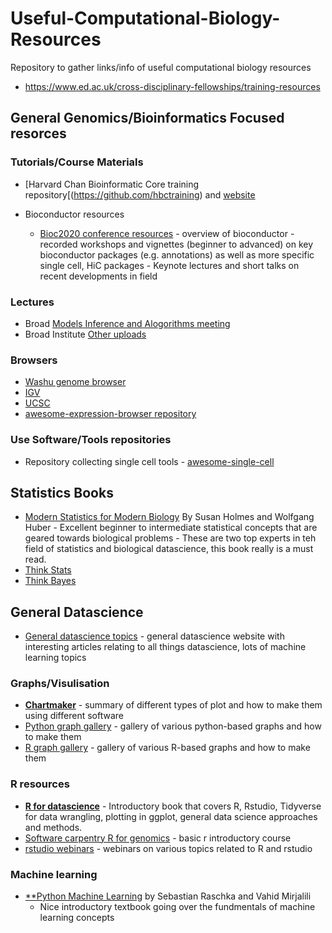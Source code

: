 



# Useful-Computational-Biology-Resources
Repository to gather links/info of useful computational biology resources


- https://www.ed.ac.uk/cross-disciplinary-fellowships/training-resources

## General Genomics/Bioinformatics Focused resorces 

### Tutorials/Course Materials 

  - [Harvard Chan Bioinformatic Core training repository[(https://github.com/hbctraining) and [website](https://hbctraining.github.io/main/)

  - Bioconductor resources
    - [Bioc2020 conference resources](http://bioc2020.bioconductor.org/)
          - overview of bioconductor
          - recorded workshops and vignettes (beginner to advanced) on key bioconductor packages (e.g. annotations) as well as more specific single cell, HiC packages
          - Keynote lectures and short talks on recent developments in field 

### Lectures
  - Broad [Models Inference and Alogorithms meeting](https://www.broadinstitute.org/scientific-community/science/mia/models-inference-algorithms)
  - Broad Institute [Other uploads](https://www.youtube.com/user/broadinstitute/videos?view=0&sort=dd&shelf_id=10)

### Browsers 
  - [Washu genome browser](http://epigenomegateway.wustl.edu)
  - [IGV](http://software.broadinstitute.org/software/igv/)
  - [UCSC](https://genome.ucsc.edu/)
  - [awesome-expression-browser repository](https://github.com/federicomarini/awesome-expression-browser)

### Use Software/Tools repositories
  - Repository collecting single cell tools - [awesome-single-cell](https://github.com/seandavi/awesome-single-cell)
  
## Statistics Books
  - [Modern Statistics for Modern Biology](https://www.huber.embl.de/msmb/) By Susan Holmes and Wolfgang Huber - Excellent beginner to intermediate statistical concepts that are geared towards biological problems - These are  two top experts in teh field of statistics and biological datascience, this book really is a must read.
  - [Think Stats](http://greenteapress.com/thinkstats/)
  - [Think Bayes](http://www.greenteapress.com/thinkbayes/html/index.html)

## General Datascience

- [General datascience topics](https://towardsdatascience.com/) - general datascience website with interesting articles relating to all things datascience, lots of machine learning topics

### Graphs/Visulisation
  - [**Chartmaker**](**https://chartmaker.visualisingdata.com/**) - summary of different types of plot and how to make them using different software 
  - [Python graph gallery](https://python-graph-gallery.com/) - gallery of various python-based graphs and how to make them 
  - [R graph gallery](https://www.r-graph-gallery.com/) - gallery of various R-based graphs and how to make them 

### R resources

  - [**R for datascience**](http://r4ds.had.co.nz/) - Introductory book that covers R, Rstudio, Tidyverse for data wrangling, plotting in ggplot, general data science approaches and methods.
  - [Software carpentry R for genomics](https://datacarpentry.org/genomics-r-intro/) - basic r introductory course
  - [rstudio webinars](https://rstudio.com/resources/webinars/) - webinars on various topics related to R and rstudio 


### Machine learning 

- [**Python Machine Learning](https://www.packtpub.com/product/python-machine-learning-third-edition/9781789955750) by Sebastian Raschka and Vahid Mirjalili
  - Nice introductory textbook going over the fundmentals of machine learning concepts 

